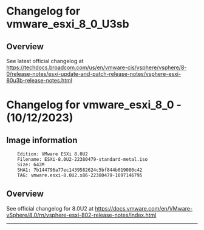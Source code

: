 # Changelog for vmware_esxi_8_0_U3sb

## Overview
See latest official changelog at https://techdocs.broadcom.com/us/en/vmware-cis/vsphere/vsphere/8-0/release-notes/esxi-update-and-patch-release-notes/vsphere-esxi-80u3b-release-notes.html

# Changelog for vmware_esxi_8_0 - (10/12/2023)

## Image information

```
    Edition: VMware ESXi 8.0U2
    Filename: ESXi-8.0U2-22380479-standard-metal.iso
    Size: 642M
    SHA1: 7b144796a77ec1439582624c5bf844b019080c42
    TAG: vmware.esxi-8.0U2.x86-22380479-1697146795
```

## Overview

See official changelog for 8.0U2 at https://docs.vmware.com/en/VMware-vSphere/8.0/rn/vsphere-esxi-802-release-notes/index.html

------
